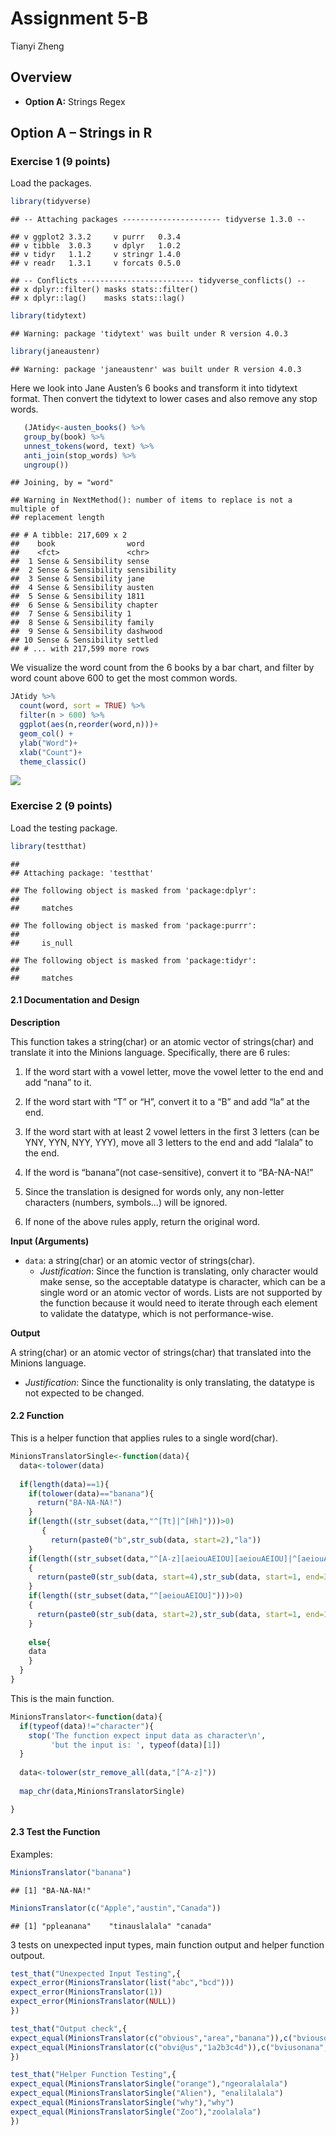 Assignment 5-B
================
Tianyi Zheng

## Overview

  - **Option A:** Strings Regex

## Option A – Strings in R

### Exercise 1 (9 points)

Load the packages.

``` r
library(tidyverse)
```

    ## -- Attaching packages ---------------------- tidyverse 1.3.0 --

    ## v ggplot2 3.3.2     v purrr   0.3.4
    ## v tibble  3.0.3     v dplyr   1.0.2
    ## v tidyr   1.1.2     v stringr 1.4.0
    ## v readr   1.3.1     v forcats 0.5.0

    ## -- Conflicts ------------------------- tidyverse_conflicts() --
    ## x dplyr::filter() masks stats::filter()
    ## x dplyr::lag()    masks stats::lag()

``` r
library(tidytext)
```

    ## Warning: package 'tidytext' was built under R version 4.0.3

``` r
library(janeaustenr)
```

    ## Warning: package 'janeaustenr' was built under R version 4.0.3

Here we look into Jane Austen’s 6 books and transform it into tidytext
format. Then convert the tidytext to lower cases and also remove any
stop words.

``` r
   (JAtidy<-austen_books() %>%
   group_by(book) %>%
   unnest_tokens(word, text) %>% 
   anti_join(stop_words) %>% 
   ungroup())
```

    ## Joining, by = "word"

    ## Warning in NextMethod(): number of items to replace is not a multiple of
    ## replacement length

    ## # A tibble: 217,609 x 2
    ##    book                word       
    ##    <fct>               <chr>      
    ##  1 Sense & Sensibility sense      
    ##  2 Sense & Sensibility sensibility
    ##  3 Sense & Sensibility jane       
    ##  4 Sense & Sensibility austen     
    ##  5 Sense & Sensibility 1811       
    ##  6 Sense & Sensibility chapter    
    ##  7 Sense & Sensibility 1          
    ##  8 Sense & Sensibility family     
    ##  9 Sense & Sensibility dashwood   
    ## 10 Sense & Sensibility settled    
    ## # ... with 217,599 more rows

We visualize the word count from the 6 books by a bar chart, and filter
by word count above 600 to get the most common words.

``` r
JAtidy %>% 
  count(word, sort = TRUE) %>% 
  filter(n > 600) %>% 
  ggplot(aes(n,reorder(word,n)))+
  geom_col() +
  ylab("Word")+
  xlab("Count")+
  theme_classic()
```

![](assignment-5B_files/figure-gfm/unnamed-chunk-3-1.png)<!-- -->

### Exercise 2 (9 points)

Load the testing package.

``` r
library(testthat)
```

    ## 
    ## Attaching package: 'testthat'

    ## The following object is masked from 'package:dplyr':
    ## 
    ##     matches

    ## The following object is masked from 'package:purrr':
    ## 
    ##     is_null

    ## The following object is masked from 'package:tidyr':
    ## 
    ##     matches

#### 2.1 Documentation and Design

**Description**

This function takes a string(char) or an atomic vector of strings(char)
and translate it into the Minions language. Specifically, there are 6
rules:

1.  If the word start with a vowel letter, move the vowel letter to the
    end and add “nana” to it.

2.  If the word start with “T” or “H”, convert it to a “B” and add “la”
    at the end.

3.  If the word start with at least 2 vowel letters in the first 3
    letters (can be YNY, YYN, NYY, YYY), move all 3 letters to the end
    and add “lalala” to the end.

4.  If the word is “banana”(not case-sensitive), convert it to
    “BA-NA-NA\!”

5.  Since the translation is designed for words only, any non-letter
    characters (numbers, symbols…) will be ignored.

6.  If none of the above rules apply, return the original word.

**Input (Arguments)**

  - `data`: a string(char) or an atomic vector of strings(char).
      - *Justification*: Since the function is translating, only
        character would make sense, so the acceptable datatype is
        character, which can be a single word or an atomic vector of
        words. Lists are not supported by the function because it would
        need to iterate through each element to validate the datatype,
        which is not performance-wise.

**Output**

A string(char) or an atomic vector of strings(char) that translated into
the Minions language.

  - *Justification*: Since the functionality is only translating, the
    datatype is not expected to be changed.

#### 2.2 Function

This is a helper function that applies rules to a single word(char).

``` r
MinionsTranslatorSingle<-function(data){
  data<-tolower(data)
  
  if(length(data)==1){
    if(tolower(data)=="banana"){
      return("BA-NA-NA!")
    }
    if(length((str_subset(data,"^[Tt]|^[Hh]")))>0)
       {
         return(paste0("b",str_sub(data, start=2),"la"))
    }
    if(length((str_subset(data,"^[A-z][aeiouAEIOU][aeiouAEIOU]|^[aeiouAEIOU][A-z][aeiouAEIOU]|^[aeiouAEIOU][aeiouAEIOU][A-z]|^[aeiouAEIOU][aeiouAEIOU][aeiouAEIOU]")))>0)
    {
      return(paste0(str_sub(data, start=4),str_sub(data, start=1, end=3),"lalala"))
    }
    if(length((str_subset(data,"^[aeiouAEIOU]")))>0)
    {
      return(paste0(str_sub(data, start=2),str_sub(data, start=1, end=1),"nana"))
    }
    
    else{
    data
    }
  }
}
```

This is the main function.

``` r
MinionsTranslator<-function(data){
  if(typeof(data)!="character"){
    stop('The function expect input data as character\n',
         'but the input is: ', typeof(data)[1])
  }
  
  data<-tolower(str_remove_all(data,"[^A-z]"))
  
  map_chr(data,MinionsTranslatorSingle)

}
```

#### 2.3 Test the Function

Examples:

``` r
MinionsTranslator("banana")
```

    ## [1] "BA-NA-NA!"

``` r
MinionsTranslator(c("Apple","austin","Canada"))
```

    ## [1] "ppleanana"    "tinauslalala" "canada"

3 tests on unexpected input types, main function output and helper
function outpout.

``` r
test_that("Unexpected Input Testing",{
expect_error(MinionsTranslator(list("abc","bcd")))
expect_error(MinionsTranslator(1))
expect_error(MinionsTranslator(NULL))
})

test_that("Output check",{
expect_equal(MinionsTranslator(c("obvious","area","banana")),c("bviousonana", "aarelalala", "BA-NA-NA!"))
expect_equal(MinionsTranslator(c("obvi@us","1a2b3c4d")),c("bviusonana", "bcdanana"))
})

test_that("Helper Function Testing",{
expect_equal(MinionsTranslatorSingle("orange"),"ngeoralalala")
expect_equal(MinionsTranslatorSingle("Alien"), "enalilalala")
expect_equal(MinionsTranslatorSingle("why"),"why")
expect_equal(MinionsTranslatorSingle("Zoo"),"zoolalala")
})
```
